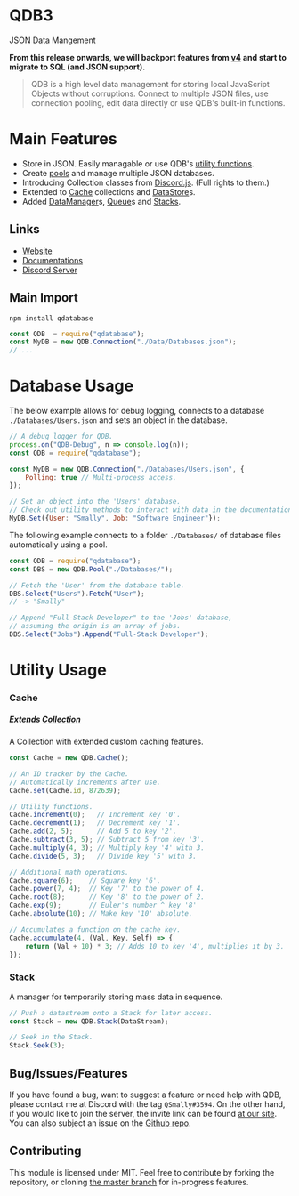 
# QDB3

JSON Data Mangement

**From this release onwards, we will backport features from [v4](https://github.com/QSmally/QDB/tree/v4) and start to migrate to SQL (and JSON support).**

> QDB is a high level data management for storing local JavaScript Objects without corruptions. Connect to multiple JSON files, use connection pooling, edit data directly or use QDB's built-in functions.

# Main Features
* Store in JSON. Easily managable or use QDB's [utility functions](https://qdb.qbot.eu/documentations/functions).
* Create [pools](https://qdb.qbot.eu/documentations/pool) and manage multiple JSON databases.
* Introducing Collection classes from [Discord.js](https://discord.js.org/). (Full rights to them.)
* Extended to [Cache](https://qdb.qbot.eu/documentations/helpers/cache) collections and [DataStore](https://github.com/QSmally/Qulity/blob/master/Documentation/DataStore.md)s.
* Added [DataManager](https://github.com/QSmally/Qulity/blob/master/Documentation/Manager.md)s, [Queue](https://qdb.qbot.eu/documentations/helpers/queue)s and [Stacks](https://qdb.qbot.eu/documentations/helpers/stack).

## Links
* [Website](https://qdb.qbot.eu)
* [Documentations](https://qdb.qbot.eu/docs)
* [Discord Server](https://qdb.qbot.eu/discord)

## Main Import
`npm install qdatabase`
```js
const QDB  = require("qdatabase");
const MyDB = new QDB.Connection("./Data/Databases.json");
// ...
```

# Database Usage

The below example allows for debug logging, connects to a database `./Databases/Users.json` and sets an object in the database.
```js
// A debug logger for QDB.
process.on("QDB-Debug", n => console.log(n));
const QDB = require("qdatabase");

const MyDB = new QDB.Connection("./Databases/Users.json", {
    Polling: true // Multi-process access.
});

// Set an object into the 'Users' database.
// Check out utility methods to interact with data in the documentations.
MyDB.Set({User: "Smally", Job: "Software Engineer"});
```

The following example connects to a folder `./Databases/` of database files automatically using a pool.
```js
const QDB = require("qdatabase");
const DBS = new QDB.Pool("./Databases/");

// Fetch the 'User' from the database table.
DBS.Select("Users").Fetch("User");
// -> "Smally"

// Append "Full-Stack Developer" to the 'Jobs' database,
// assuming the origin is an array of jobs.
DBS.Select("Jobs").Append("Full-Stack Developer");
```

# Utility Usage

### Cache
##### Extends [Collection](https://github.com/QSmally/Qulity/blob/master/Documentation/Collection.md)
A Collection with extended custom caching features.
```js
const Cache = new QDB.Cache();

// An ID tracker by the Cache.
// Automatically increments after use.
Cache.set(Cache.id, 872639);

// Utility functions.
Cache.increment(0);   // Increment key '0'.
Cache.decrement(1);   // Decrement key '1'.
Cache.add(2, 5);      // Add 5 to key '2'.
Cache.subtract(3, 5); // Subtract 5 from key '3'.
Cache.multiply(4, 3); // Multiply key '4' with 3.
Cache.divide(5, 3);   // Divide key '5' with 3.

// Additional math operations.
Cache.square(6);    // Square key '6'.
Cache.power(7, 4);  // Key '7' to the power of 4.
Cache.root(8);      // Key '8' to the power of 2.
Cache.exp(9);       // Euler's number ^ key '8'
Cache.absolute(10); // Make key '10' absolute.

// Accumulates a function on the cache key.
Cache.accumulate(4, (Val, Key, Self) => {
    return (Val + 10) * 3; // Adds 10 to key '4', multiplies it by 3.
});
```

### Stack
A manager for temporarily storing mass data in sequence.
```js
// Push a datastream onto a Stack for later access.
const Stack = new QDB.Stack(DataStream);

// Seek in the Stack.
Stack.Seek(3);
```

## Bug/Issues/Features
If you have found a bug, want to suggest a feature or need help with QDB, please contact me at Discord with the tag `QSmally#3594`. On the other hand, if you would like to join the server, the invite link can be found [at our site](https://qdb.qbot.eu/discord). You can also subject an issue on the [Github repo](https://github.com/QSmally/QDB-Legacy).

## Contributing
This module is licensed under MIT. Feel free to contribute by forking the repository, or cloning [the master branch](https://github.com/QSmally/QDB-Legacy#master) for in-progress features.
